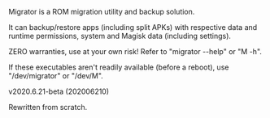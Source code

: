 Migrator is a ROM migration utility and backup solution.

It can backup/restore apps (including split APKs) with respective data and runtime permissions, system and Magisk data (including settings).

ZERO warranties, use at your own risk!
Refer to "migrator --help" or "M -h".

If these executables aren't readily available (before a reboot), use "/dev/migrator" or "/dev/M".


v2020.6.21-beta (202006210)

Rewritten from scratch.

